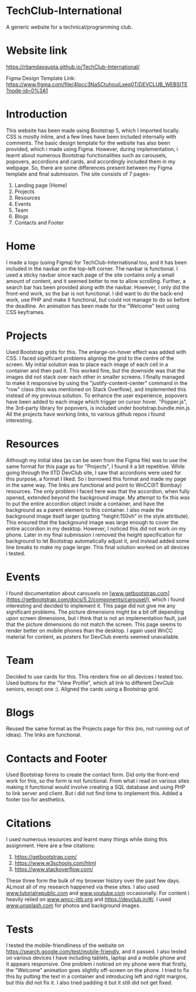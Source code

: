 # TechClub-International
A generic website for a technical/programming club.

# Website link
https://ritamdasgupta.github.io/TechClub-International/


Figma Design Template Link:
https://www.figma.com/file/4Ipcc3NaSCtuhouiLxeq0T/DEVCLUB_WEBSITE?node-id=0%3A1


# Introduction
This website has been made using Bootstrap 5, which I imported locally. CSS is mostly inline, and a few lines have been included internally with comments.
The basic design template for the website has also been provided, which i made using Figma. However, during implementation, i learnt about numerous Bootstrap functionalities such as carousels, popovers, accordions and cards, and accordingly included them in my webpage.
So, there are some differences present between my Figma template and final submission.
The site consists of 7 pages- 
1) Landing page (Home)
2) Projects
3) Resources
4) Events
5) Team
6) Blogs
7) Contacts and Footer
 
# Home
I made a logo (using Figma) for TechClub-International too, and it has been included in the navbar on the top-left corner.
The navbar is functional. I used a sticky navbar since each page of the site contains only a small amount of content, and it seemed better to me to allow scrolling. 
Further, a search bar has been provided along with the navbar. However, I only did the front-end work, so the bar is not functional. I did want to do the back-end work, use PHP and make it functional, but could not manage to do so before the deadline.
An animation has been made for the "Welcome" text using CSS keyframes.

# Projects
Used Bootstrap grids for this. The enlarge-on-hover effect was added with CSS. I faced significant problems aligning the grid to the centre of the screen. My initial solution was to place each image of each cell in a container and then pad it. This worked fine, but the downside was that the images did not stack over each other in smaller screens. 
I finally managed to make it responsive by using the "justify-content-center" command in the "row" class (this was mentioned on Stack Overflow), and implemented this instead of my previous solution.
To enhance the user experience, popovers have been added to each image which trigger on cursor hover. "Popper.js", the 3rd-party library for popovers, is included under bootstrap.bundle.min.js
All the projects have working links, to various github repos i found interesting.

# Resources
Although my initial idea (as can be seen from the Figma file) was to use the same format for this page as for "Projects", I found it a bit repetitive. While going through the IITD DevClub site, I saw that accordions were used for this purpose, a format I liked. So i borrowed this format and made my page in the same way. The links are functional and point to WnCC(IIT Bombay) resources.
The only problem I faced here was that the accordion, when fully opened, extended beyond the background image. My attempt to fix this was to put the entire accordion object inside a container, and have the background as a parent element to this container.  I also made the background image itself larger (putting "height:150vh" in the style attribute). This ensured that the background image was large enough to cover the entire accordion in my desktop. However, I noticed this did not work on my phone. Later in my final submission i removed the height specification for background to let Bootstrap automatically adjust it, and instead added some line breaks to make my page larger. This final solution worked on all devices i tested.

# Events
I found documentation about carousels on [www.getbootstrap.com](https://getbootstrap.com/docs/5.2/components/carousel/), which i found interesting and decided to implement it. This page did not give me any significant problems. The picture dimensions might be a bit off depending upon screen dimensions, but i think that is not an implementation fault, just that the picture dimensions do not match the screen. This page seems to render better on mobile phones than the desktop. I again used WnCC material for content, as posters for DevClub events seemed unavailable.

# Team
Decided to use cards for this. This renders fine on all devices i tested too. Used buttons for the "View Profile", which all link to different DevClub seniors, except one :). Aligned the cards using a Bootstrap grid.

# Blogs
Reused the same format as the Projects page for this (no, not running out of ideas). The links are functional.

# Contacts and Footer
Used Bootstrap forms to create the contact form. Did only the front-end work for this, so the form is not functional. From what i read on various sites making it functional would involve creating a SQL database and using PHP to link server and client. But i did not find time to implement this.
Added a footer too for aesthetics.


# Citations
I used numerous resources and learnt many things while doing this assignment. Here are a few citations:

1) https://getbootstrap.com/
2) https://www.w3schools.com/html
3) https://www.stackoverflow.com/

These three form the bulk of my browser history over the past few days. ALmost all of my research happened via these sites. I also used www.tutorialrepublic.com and www.youtube.com occasionally.
For content i heavily relied on www.wncc-iitb.org and https://devclub.in/#/.
I used www.unsplash.com for photos and background images.

# Tests
I tested the mobile-friendliness of the website on https://search.google.com/test/mobile-friendly, and it passed. I also tested on various devices I have including tablets, laptop and a mobile phone and it appears responsive.
One problem i noticed on my phone were that firstly, the "Welcome" animation goes slightly off-screen on the phone. I tried to fix this by putting the text in a container and introducing left and right margins, but this did not fix it. I also tried padding it but it still did not get fixed.
